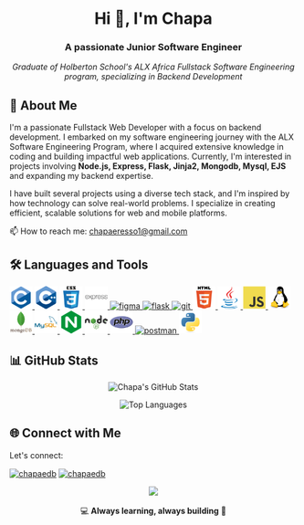 <!-- Header Section -->
<h1 align="center">Hi 👋, I'm Chapa</h1>
<h3 align="center">A passionate Junior Software Engineer</h3>

<p align="center">
  <em>Graduate of Holberton School's ALX Africa  Fullstack Software Engineering program, specializing in Backend Development</em>
</p>

<!-- About Me Section -->
<h2>🚀 About Me</h2>
<p>
  I'm a passionate Fullstack Web Developer with a focus on backend development. I embarked on my software engineering journey with the ALX Software Engineering Program, where I acquired extensive knowledge in coding and building impactful web applications. Currently, I'm interested in projects involving <strong> Node.js, Express, Flask, Jinja2, Mongodb, Mysql, EJS</strong> and expanding my backend expertise.
</p>
<p>
  I have built several projects using a diverse tech stack, and I'm inspired by how technology can solve real-world problems. I specialize in creating efficient, scalable solutions for web and mobile platforms.
</p>
<p>
  📫 How to reach me: <a href="mailto:chapaeresso1@gmail.com">chapaeresso1@gmail.com</a>
</p>

<!-- Languages & Tools Section -->
<h2>🛠️ Languages and Tools</h2>
<p align="left">
  <a href="https://www.cprogramming.com/" target="_blank" rel="noreferrer"> <img src="https://raw.githubusercontent.com/devicons/devicon/master/icons/c/c-original.svg" alt="c" width="40" height="40"/> </a> 
  <a href="https://www.w3schools.com/cpp/" target="_blank" rel="noreferrer"> <img src="https://raw.githubusercontent.com/devicons/devicon/master/icons/cplusplus/cplusplus-original.svg" alt="cplusplus" width="40" height="40"/> </a> 
  <a href="https://www.w3schools.com/css/" target="_blank" rel="noreferrer"> <img src="https://raw.githubusercontent.com/devicons/devicon/master/icons/css3/css3-original-wordmark.svg" alt="css3" width="40" height="40"/> </a> 
  <a href="https://expressjs.com" target="_blank" rel="noreferrer"> <img src="https://raw.githubusercontent.com/devicons/devicon/master/icons/express/express-original-wordmark.svg" alt="express" width="40" height="40"/> </a> 
  <a href="https://www.figma.com/" target="_blank" rel="noreferrer"> <img src="https://www.vectorlogo.zone/logos/figma/figma-icon.svg" alt="figma" width="40" height="40"/> </a> 
  <a href="https://flask.palletsprojects.com/" target="_blank" rel="noreferrer"> <img src="https://www.vectorlogo.zone/logos/pocoo_flask/pocoo_flask-icon.svg" alt="flask" width="40" height="40"/> </a> 
  <a href="https://git-scm.com/" target="_blank" rel="noreferrer"> <img src="https://www.vectorlogo.zone/logos/git-scm/git-scm-icon.svg" alt="git" width="40" height="40"/> </a> 
  <a href="https://www.w3.org/html/" target="_blank" rel="noreferrer"> <img src="https://raw.githubusercontent.com/devicons/devicon/master/icons/html5/html5-original-wordmark.svg" alt="html5" width="40" height="40"/> </a> 
  <a href="https://www.java.com" target="_blank" rel="noreferrer"> <img src="https://raw.githubusercontent.com/devicons/devicon/master/icons/java/java-original.svg" alt="java" width="40" height="40"/> </a> 
  <a href="https://developer.mozilla.org/en-US/docs/Web/JavaScript" target="_blank" rel="noreferrer"> <img src="https://raw.githubusercontent.com/devicons/devicon/master/icons/javascript/javascript-original.svg" alt="javascript" width="40" height="40"/> </a> 
  <a href="https://www.linux.org/" target="_blank" rel="noreferrer"> <img src="https://raw.githubusercontent.com/devicons/devicon/master/icons/linux/linux-original.svg" alt="linux" width="40" height="40"/> </a> 
  <a href="https://www.mongodb.com/" target="_blank" rel="noreferrer"> <img src="https://raw.githubusercontent.com/devicons/devicon/master/icons/mongodb/mongodb-original-wordmark.svg" alt="mongodb" width="40" height="40"/> </a> 
  <a href="https://www.mysql.com/" target="_blank" rel="noreferrer"> <img src="https://raw.githubusercontent.com/devicons/devicon/master/icons/mysql/mysql-original-wordmark.svg" alt="mysql" width="40" height="40"/> </a> 
  <a href="https://www.nginx.com" target="_blank" rel="noreferrer"> <img src="https://raw.githubusercontent.com/devicons/devicon/master/icons/nginx/nginx-original.svg" alt="nginx" width="40" height="40"/> </a> 
  <a href="https://nodejs.org" target="_blank" rel="noreferrer"> <img src="https://raw.githubusercontent.com/devicons/devicon/master/icons/nodejs/nodejs-original-wordmark.svg" alt="nodejs" width="40" height="40"/> </a> 
  <a href="https://www.php.net" target="_blank" rel="noreferrer"> <img src="https://raw.githubusercontent.com/devicons/devicon/master/icons/php/php-original.svg" alt="php" width="40" height="40"/> </a> 
  <a href="https://postman.com" target="_blank" rel="noreferrer"> <img src="https://www.vectorlogo.zone/logos/getpostman/getpostman-icon.svg" alt="postman" width="40" height="40"/> </a> 
  <a href="https://www.python.org" target="_blank" rel="noreferrer"> <img src="https://raw.githubusercontent.com/devicons/devicon/master/icons/python/python-original.svg" alt="python" width="40" height="40"/> </a> 
</p>

<!-- Projects Section -->

<!-- GitHub Stats & Highlights Section -->
<h2>📊 GitHub Stats</h2>
<p align="center">
  <img src="https://github-readme-stats.vercel.app/api?username=chapaedb&show_icons=true&theme=radical" alt="Chapa's GitHub Stats" />
</p>
<p align="center">
  <img src="https://github-readme-stats.vercel.app/api/top-langs/?username=chapaedb&layout=compact&theme=radical" alt="Top Languages" />
</p>

<!-- Connect Section -->
<h2>🌐 Connect with Me</h2>
<p>
  Let's connect:
</p>
<p align="left">
  <a href="https://linkedin.com/in/chapaedb" target="blank"><img align="center" src="https://raw.githubusercontent.com/rahuldkjain/github-profile-readme-generator/master/src/images/icons/Social/linked-in-alt.svg" alt="chapaedb" height="30" width="40" /></a>
  <a href="https://leetcode.com/u/chapaedb/" target="blank"><img align="center" src="https://raw.githubusercontent.com/rahuldkjain/github-profile-readme-generator/master/src/images/icons/Social/leet-code.svg" alt="chapaedb" height="30" width="40" /></a>
</p>

<!-- Footer -->
<p align="center">
  <a href="https://visitcount.itsvg.in">
    <img src="https://visitcount.itsvg.in/api?id=chapaedb&label=Profile%20Views&pretty=false" />
  </a>
</p>
<p align="center">
  💻 <strong>Always learning, always building</strong> 🌱
</p>
